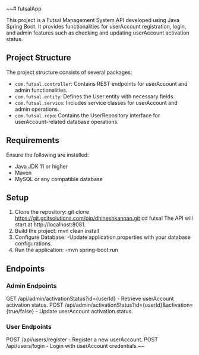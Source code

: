 ~~# futsalApp

This project is a Futsal Management System API developed using Java Spring Boot. It provides functionalities for userAccount
registration, login, and admin features such as checking and updating userAccount activation status.

## Project Structure

The project structure consists of several packages:

- `com.futsal.controller`: Contains REST endpoints for userAccount and admin functionalities.
- `com.futsal.entity`: Defines the User entity with necessary fields.
- `com.futsal.service`: Includes service classes for userAccount and admin operations.
- `com.futsal.repo`: Contains the UserRepository interface for userAccount-related database operations.

## Requirements

Ensure the following are installed:

- Java JDK 11 or higher
- Maven
- MySQL or any compatible database

## Setup

1. Clone the repository:
   git clone https://git.gcitsolutions.com/pip/dhineshkannan.git
   cd futsal The API will start at http://localhost:8081. 
2. Build the project:
   mvn clean install 
3. Configure Database:
   -Update application.properties with your database configurations. 
4. Run the application:
   -mvn spring-boot:run

## Endpoints

### Admin Endpoints

GET /api/admin/activationStatus?id={userId} - Retrieve userAccount activation status. 
POST
/api/admin/activationStatus?id={userId}&activation={true/false} - Update userAccount activation status.

### User Endpoints 

POST
/api/users/register - Register a new userAccount. 
POST 
/api/users/login - Login with userAccount credentials.~~